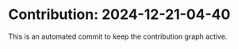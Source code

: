 # Contribution: 2024-12-21-04-40
This is an automated commit to keep the contribution graph active.
